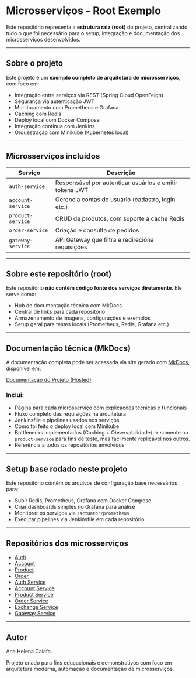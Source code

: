 ﻿# Microsserviços - Root Exemplo

Este repositório representa a **estrutura raiz (root)** do projeto, centralizando tudo o que foi necessário para o setup, integração e documentação dos microsserviços desenvolvidos.

---

## Sobre o projeto

Este projeto é um **exemplo completo de arquitetura de microsserviços**, com foco em:

- Integração entre serviços via REST (Spring Cloud OpenFeign)
- Segurança via autenticação JWT
- Monitoramento com Prometheus e Grafana
- Caching com Redis
- Deploy local com Docker Compose
- Integração contínua com Jenkins
- Orquestração com Minikube (Kubernetes local)

---

## Microsserviços incluídos

| Serviço           | Descrição                                               |
| ----------------- | ------------------------------------------------------- |
| `auth-service`    | Responsável por autenticar usuários e emitir tokens JWT |
| `account-service` | Gerencia contas de usuário (cadastro, login etc.)       |
| `product-service` | CRUD de produtos, com suporte a cache Redis             |
| `order-service`   | Criação e consulta de pedidos                           |
| `gateway-service` | API Gateway que filtra e redireciona requisições        |

---

## Sobre este repositório (root)

Este repositório **não contém código fonte dos serviços diretamente**. Ele serve como:

- Hub de documentação técnica com MkDocs
- Central de links para cada repositório
- Armazenamento de imagens, configurações e exemplos
- Setup geral para testes locais (Prometheus, Redis, Grafana etc.)

---

## Documentação técnica (MkDocs)

A documentação completa pode ser acessada via site gerado com [MkDocs](https://www.mkdocs.org/), disponível em:

[Documentação do Projeto (Hosted)](https://insper-plataforma.github.io/root)

### Inclui:

- Página para cada microsserviço com explicações técnicas e funcionais
- Fluxo completo das requisições na arquitetura
- Jenkinsfile e pipelines usados nos serviços
- Como foi feito o deploy local com Minikube
- Bottlenecks implementados (Caching + Observabilidade) -> somente no `product-service` para fins de teste, mas facilmente replicável nos outros.
- Referência a todos os repositórios envolvidos

---

## Setup base rodado neste projeto

Este repositório contém os arquivos de configuração base necessários para:

- Subir Redis, Prometheus, Grafana com Docker Compose
- Criar dashboards simples no Grafana para análise
- Monitorar os serviços via `/actuator/prometheus`
- Executar pipelines via Jenkinsfile em cada repositório

---

## Repositórios dos microsserviços

- [Auth](https://github.com/Insper-Plataforma/auth)
- [Account](https://github.com/Insper-Plataforma/account)
- [Product](https://github.com/Insper-Plataforma/product)
- [Order](https://github.com/Insper-Plataforma/order)
- [Auth Service](https://github.com/Insper-Plataforma/auth-service)
- [Account Service](https://github.com/Insper-Plataforma/account-service)
- [Product Service](https://github.com/Insper-Plataforma/product-service)
- [Order Service](https://github.com/Insper-Plataforma/order-service)
- [Exchange Service](https://github.com/Insper-Plataforma/exchange-service)
- [Gateway Service](https://github.com/Insper-Plataforma/gateway-service)

---

## Autor

Ana Helena Caiafa.

Projeto criado para fins educacionais e demonstrativos com foco em arquitetura moderna, automação e documentação de microsserviços.
